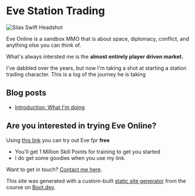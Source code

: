 # Eve Station Trading

![Silas Swift Headshot](/images/silasswift.jpg)

Eve Online is a sandbox MMO that is about space, diplomacy, conflict, and anything else you can think of.

What's always intersted me is the **almost entirely player driven market.**

I've dabbled over the years, but now I'm taking a shot at starting a station trading character.  This is a log of the journey he is taking

## Blog posts

- [Introduction: What I'm doing]()

## Are you interested in trying Eve Online?

Using [this link](https://www.eveonline.com/signup?invc=1aa2c08c-5800-4223-94e2-41d28ac5f94c) you can try out Eve fpr **free**

- You'll get 1 Million Skill Points for training to get you started
- I do get some goodies when you use my link.

Want to get in touch? [Contact me here]().

This site was generated with a custom-built [static site generator](https://www.boot.dev/courses/build-static-site-generator-python) from the course on [Boot.dev](https://www.boot.dev).